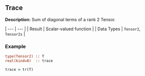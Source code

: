 ## Trace

**Description:** Sum of diagonal terms of a rank 2 Tensor.

| ---        | ---                    |
| Result     | Scalar-valued function |
| Data Types | `Tensor2`, `Tensor2s`  |

### Example

```fortran
type(Tensor2) :: T
real(kind=8)  :: trace

trace = tr(T)
```
